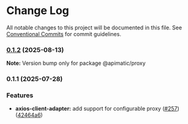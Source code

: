 # Change Log

All notable changes to this project will be documented in this file.
See [Conventional Commits](https://conventionalcommits.org) for commit guidelines.

### [0.1.2](https://github.com/apimatic/apimatic-js-runtime/compare/@apimatic/proxy@0.1.1...@apimatic/proxy@0.1.2) (2025-08-13)

**Note:** Version bump only for package @apimatic/proxy

### 0.1.1 (2025-07-28)

### Features

- **axios-client-adapter:** add support for configurable proxy ([#257](https://github.com/apimatic/apimatic-js-runtime/issues/257)) ([42464a6](https://github.com/apimatic/apimatic-js-runtime/commit/42464a680539b29f477dc634342464eb40940e34))
